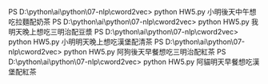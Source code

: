 PS D:\python\ai\python\07-nlp\cword2vec> python HW5.py
小明後天中午想吃拉麵配奶茶
PS D:\python\ai\python\07-nlp\cword2vec> python HW5.py
我明天晚上想吃三明治配豆漿
PS D:\python\ai\python\07-nlp\cword2vec> python HW5.py
小明明天晚上想吃漢堡配清茶
PS D:\python\ai\python\07-nlp\cword2vec> python HW5.py
阿狗後天早餐想吃三明治配紅茶
PS D:\python\ai\python\07-nlp\cword2vec> python HW5.py
阿貓明天早餐想吃漢堡配紅茶